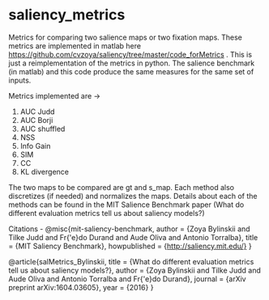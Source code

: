 # saliency_metrics


Metrics for comparing two salience maps or two fixation maps. These metrics are implemented in matlab here https://github.com/cvzoya/saliency/tree/master/code_forMetrics . This is just a reimplementation of the metrics in python. 
The salience benchmark (in matlab) and this code produce the same measures for the same set of inputs. 


Metrics implemented are ->
1. AUC Judd
2. AUC Borji
3. AUC shuffled
4. NSS
5. Info Gain
6. SIM 
7. CC
8. KL divergence

The two maps to be compared are gt and s_map. Each method also discretizes (if needed) and normalizes the maps. Details about each 
of the methods can be found in the MIT Salience Benchmark paper (What do different evaluation metrics tell us about saliency models?)




Citations -
@misc{mit-saliency-benchmark,
  author       = {Zoya Bylinskii and Tilke Judd and Fr{\'e}do Durand and Aude Oliva and Antonio Torralba},
  title        = {MIT Saliency Benchmark},
  howpublished = {http://saliency.mit.edu/}
}

@article{salMetrics_Bylinskii,
    title    = {What do different evaluation metrics tell us about saliency models?},
    author   = {Zoya Bylinskii and Tilke Judd and Aude Oliva and Antonio Torralba and Fr{\'e}do Durand},
    journal  = {arXiv preprint arXiv:1604.03605},
    year     = {2016}
}
